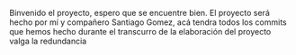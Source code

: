 Binvenido el proyecto, espero que se encuentre bien. El proyecto será hecho por mí y compañero Santiago Gomez, acá tendra todos los commits que hemos hecho  durante el transcurro de la elaboración del proyecto valga la redundancia

